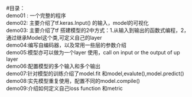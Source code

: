 #目录：<br>
  demo01 : 一个完整的程序<br>
  demo02: 主要介绍了tf.keras.Input() 的输入，model的可视化<br>
  demo03: 主要介绍了tf 搭建模型的2中方式：1.从输入到输出的函数式编程，2，通过继承Model这个类,可定义自己的layer<br>
  demo04:编写自编码器，以及常用一些层的参数介绍<br>
  demo05:模型亦可以做为一个layer 使用，call on input or the output of up layer<br>
  demo06:配置模型的多个输入和多个输出<br>
  demo07:针对模型的训练介绍了model.fit 和model,evalute(),model.predict()<br>
  demo08:实先模型重复使用，配置不同的model.compile()<br>
  demo09:介绍如何定义自己loss function 和metric<br>
